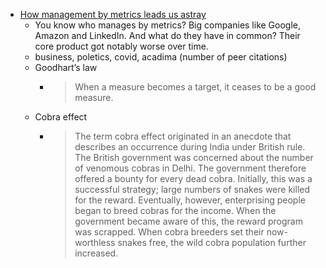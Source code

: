 
* [How management by metrics leads us astray](https://jakobgreenfeld.com/metrics)
    * You know who manages by metrics? Big companies like Google, Amazon and LinkedIn. And what do they have in common? Their core product got notably worse over time.
    * business, poletics, covid, acadima (number of peer citations)
    * Goodhart’s law
        * > When a measure becomes a target, it ceases to be a good measure.
    * Cobra effect
        * > The term cobra effect originated in an anecdote that describes an occurrence during India under British rule. The British government was concerned about the number of venomous cobras in Delhi. The government therefore offered a bounty for every dead cobra. Initially, this was a successful strategy; large numbers of snakes were killed for the reward. Eventually, however, enterprising people began to breed cobras for the income. When the government became aware of this, the reward program was scrapped. When cobra breeders set their now-worthless snakes free, the wild cobra population further increased.
